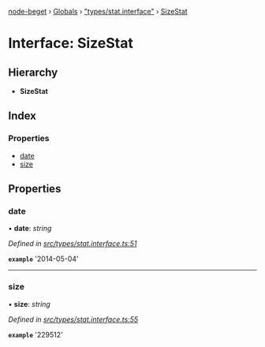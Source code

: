 [node-beget](../README.md) › [Globals](../globals.md) › ["types/stat.interface"](../modules/_types_stat_interface_.md) › [SizeStat](_types_stat_interface_.sizestat.md)

# Interface: SizeStat

## Hierarchy

* **SizeStat**

## Index

### Properties

* [date](_types_stat_interface_.sizestat.md#date)
* [size](_types_stat_interface_.sizestat.md#size)

## Properties

###  date

• **date**: *string*

*Defined in [src/types/stat.interface.ts:51](https://github.com/olehcambel/node-beget/blob/530258f/src/types/stat.interface.ts#L51)*

**`example`** '2014-05-04'

___

###  size

• **size**: *string*

*Defined in [src/types/stat.interface.ts:55](https://github.com/olehcambel/node-beget/blob/530258f/src/types/stat.interface.ts#L55)*

**`example`** '229512'
